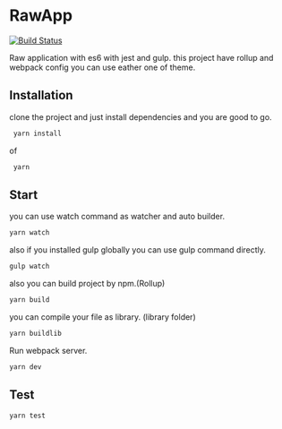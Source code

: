 # RawApp
[![Build Status](https://travis-ci.org/alireza-mh/RawApp.svg?branch=master)](https://travis-ci.org/alireza-mh/RawApp)

Raw application with es6 with jest and gulp.
this project have rollup and webpack config you can use eather one of theme.
## Installation
clone the project and just install dependencies and you are good to go.
```sh
 yarn install
```
of
```sh
 yarn
```
## Start
you can use watch command as watcher and auto builder.
```sh
yarn watch
```
also if you installed gulp globally you can use gulp command directly.
```sh
gulp watch
```
also you can build project by npm.(Rollup)
```sh
yarn build
```
you can compile your file as library. (library folder)
```sh
yarn buildlib
```
Run webpack server.
```sh
yarn dev
```

## Test
```sh
yarn test
```

